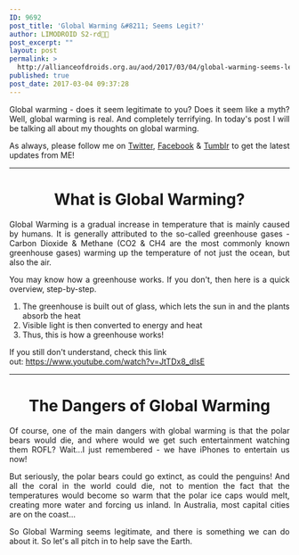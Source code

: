 ```yaml
---
ID: 9692
post_title: 'Global Warming &#8211; Seems Legit?'
author: LIMODROID S2-rd🔭🔬
post_excerpt: ""
layout: post
permalink: >
  http://allianceofdroids.org.au/aod/2017/03/04/global-warming-seems-legit/
published: true
post_date: 2017-03-04 09:37:28
---
```

<p style="text-align: justify;">Global warming - does it seem legitimate to you? Does it seem like a myth? Well, global warming is real. And completely terrifying. In today's post I will be talking all about my thoughts on global warming.</p>
<p style="text-align: justify;">As always, please follow me on <a href="http://twitter.com/Droidology_AoD">Twitter</a>, <a href="https://fb.me/DroidsAllianceBlog">Facebook</a> &amp; <a href="https://droidology.tumblr.com">Tumblr</a> to get the latest updates from ME!</p>


<hr />

<h1 style="text-align: center;">What is Global Warming?</h1>
<p style="text-align: justify;">Global Warming is a gradual increase in temperature that is mainly caused by humans. It is generally attributed to the so-called greenhouse gases - Carbon Dioxide &amp; Methane (CO2 &amp; CH4 are the most commonly known greenhouse gases) warming up the temperature of not just the ocean, but also the air.</p>
<p style="text-align: justify;">You may know how a greenhouse works. If you don't, then here is a quick overview, step-by-step.</p>

<ol>
	<li style="text-align: justify;">The greenhouse is built out of glass, which lets the sun in and the plants absorb the heat</li>
	<li style="text-align: justify;">Visible light is then converted to energy and heat</li>
	<li style="text-align: justify;">Thus, this is how a greenhouse works!</li>
</ol>
If you still don't understand, check this link out: <a href="https://www.youtube.com/watch?v=JtTDx8_dlsE">https://www.youtube.com/watch?v=JtTDx8_dlsE</a>

<hr />

<h1 style="text-align: center;">The Dangers of Global Warming</h1>
<p style="text-align: justify;">Of course, one of the main dangers with global warming is that the polar bears would die, and where would we get such entertainment watching them ROFL? Wait...I just remembered - we have iPhones to entertain us now!</p>
<p style="text-align: justify;">But seriously, the polar bears could go extinct, as could the penguins! And all the coral in the world could die, not to mention the fact that the temperatures would become so warm that the polar ice caps would melt, creating more water and forcing us inland. In Australia, most capital cities are on the coast...</p>
<p style="text-align: justify;">So Global Warming seems legitimate, and there is something we can do about it. So let's all pitch in to help save the Earth.</p>